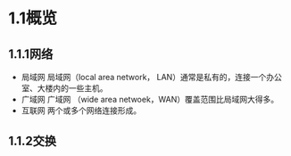 # 1.1概览
## 1.1.1网络
* 局域网
局域网（local area network， LAN）通常是私有的，连接一个办公室、大楼内的一些主机。
* 广域网
广域网 （wide area netwoek，WAN）覆盖范围比局域网大得多。
* 互联网
两个或多个网络连接形成。
## 1.1.2交换